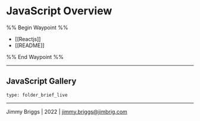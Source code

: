 # JavaScript Overview

%% Begin Waypoint %%
- [[Reactjs]]
- [[README]]

%% End Waypoint %%

---

## JavaScript Gallery

````ccard
type: folder_brief_live
````

---

Jimmy Briggs | 2022 | <jimmy.briggs@jimbrig.com>
